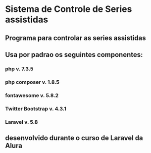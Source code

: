 # Sistema de Controle de Series assistidas

## Programa para controlar as series assistidas

## Usa por padrao os seguintes componentes:

### php v. 7.3.5
### php composer v. 1.8.5
### fontawesome v. 5.8.2
### Twitter Bootstrap v. 4.3.1
### Laravel v. 5.8

## desenvolvido durante o curso de Laravel da Alura
